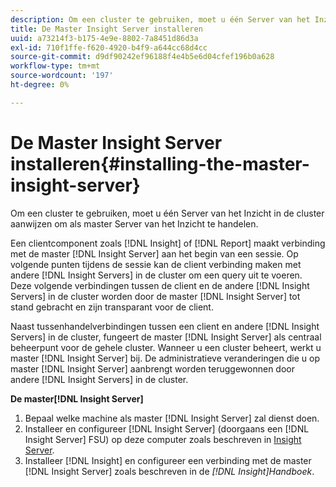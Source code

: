 ```yaml
---
description: Om een cluster te gebruiken, moet u één Server van het Inzicht in de cluster aanwijzen om als master Server van het Inzicht te handelen.
title: De Master Insight Server installeren
uuid: a73214f3-b175-4e9e-8802-7a8451d86d3a
exl-id: 710f1ffe-f620-4920-b4f9-a644cc68d4cc
source-git-commit: d9df90242ef96188f4e4b5e6d04cfef196b0a628
workflow-type: tm+mt
source-wordcount: '197'
ht-degree: 0%

---
```


# De Master Insight Server installeren{#installing-the-master-insight-server}

Om een cluster te gebruiken, moet u één Server van het Inzicht in de cluster aanwijzen om als master Server van het Inzicht te handelen.

Een clientcomponent zoals [!DNL Insight] of [!DNL Report] maakt verbinding met de master [!DNL Insight Server] aan het begin van een sessie. Op volgende punten tijdens de sessie kan de client verbinding maken met andere [!DNL Insight Servers] in de cluster om een query uit te voeren. Deze volgende verbindingen tussen de client en de andere [!DNL Insight Servers] in de cluster worden door de master [!DNL Insight Server] tot stand gebracht en zijn transparant voor de client.

Naast tussenhandelverbindingen tussen een client en andere [!DNL Insight Servers] in de cluster, fungeert de master [!DNL Insight Server] als centraal beheerpunt voor de gehele cluster. Wanneer u een cluster beheert, werkt u master [!DNL Insight Server] bij. De administratieve veranderingen die u op master [!DNL Insight Server] aanbrengt worden teruggewonnen door andere [!DNL Insight Servers] in de cluster.

**De master[!DNL Insight Server]**

1. Bepaal welke machine als master [!DNL Insight Server] zal dienst doen.
1. Installeer en configureer [!DNL Insight Server] (doorgaans een [!DNL Insight Server] FSU) op deze computer zoals beschreven in [Insight Server](../../../../../../home/c-inst-svr/c-msr-server/c-msr-server.md).
1. Installeer [!DNL Insight] en configureer een verbinding met de master [!DNL Insight Server] zoals beschreven in de *[!DNL Insight]Handboek*.
